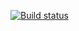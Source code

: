 [![Build status](https://ci.appveyor.com/api/projects/status/0y76d7fv95raxcd5?svg=true)](https://ci.appveyor.com/project/ripodgor/ajava-qa46-6)
